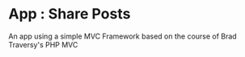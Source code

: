 # App : Share Posts

An app using a simple MVC Framework based on the course of Brad Traversy's PHP MVC